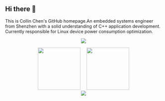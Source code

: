 ## Hi there 👋
This is Collin Chen's GitHub homepage.An embedded systems engineer from Shenzhen with a solid understanding of C++ application development. Currently responsible for Linux device power consumption optimization.

<p align="center">
<img src="https://capsule-render.vercel.app/api?type=waving&color=timeGradient&height=300&&section=header&text={Welcome}&fontSize=90&fontAlign=50&fontAlignY=30&desc={collin.chen's github home page}&descAlign=50&descSize=30&descAlignY=60&animation=twinkling" />
</p>

<div align="center">
  <img height="137px" src="https://github-readme-stats.vercel.app/api?username=czy67890&hide_title=true&hide_border=true&show_icons=true&line_height=21&text_color=000&icon_color=000&bg_color=0,ea6161,ffc64d,fffc4d,52fa5a&theme=graywhite" />
  &nbsp;&nbsp;&nbsp;
  <img height="137px" src="https://github-readme-stats.vercel.app/api/top-langs/?username=sun0225SUN&hide_title=true&hide_border=true&layout=compact&langs_count=6&text_color=000&icon_color=fff&bg_color=0,52fa5a,4dfcff,c64dff&theme=graywhite" />
</div>

<div align="center"> <img src="https://github-readme-streak-stats.herokuapp.com/?user=czy67890" /> </div>
